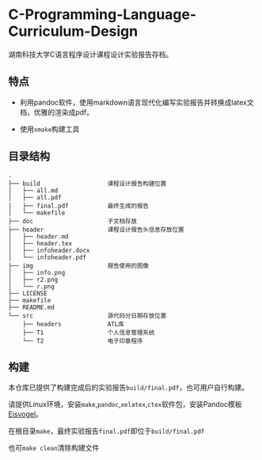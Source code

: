 # C-Programming-Language-Curriculum-Design

湖南科技大学C语言程序设计课程设计实验报告存档。

## 特点

- 利用pandoc软件，使用markdown语言现代化编写实验报告并转换成latex文档，优雅的渲染成pdf。

- 使用`xmake`构建工具

## 目录结构

```
.
├── build					课程设计报告构建位置
│   ├── all.md
│   ├── all.pdf
│   ├── final.pdf			最终生成的报告
│   └── makefile
├── doc						子文档存放
├── header					课程设计报告头信息存放位置
│   ├── header.md
│   ├── header.tex
│   ├── infoheader.docx
│   └── infoheader.pdf
├── img						报告使用的图像
│   ├── info.png
│   ├── r2.png
│   └── r.png
├── LICENSE
├── makefile
├── README.md
└── src						源代码分日期存放位置
    ├── headers				ATL库
    ├── T1					个人信息管理系统
    └── T2					电子印章程序
```
## 构建

本仓库已提供了构建完成后的实验报告`build/final.pdf`，也可用户自行构建。

请提供Linux环境，安装`make`,`pandoc`,`xelatex`,`ctex`软件包，安装Pandoc模板[Eisvogel](https://github.com/Wandmalfarbe/pandoc-latex-template)。

在根目录`make`，最终实验报告`final.pdf`即位于`build/final.pdf`

也可`make clean`清除构建文件